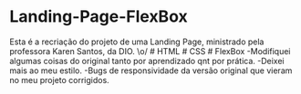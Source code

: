 # Landing-Page-FlexBox
Esta é a recriação do projeto de uma Landing Page, ministrado pela professora Karen Santos, da DIO. \o/  # HTML # CSS # FlexBox  -Modifiquei algumas coisas do original tanto por aprendizado qnt por prática. -Deixei mais ao meu estilo. -Bugs de responsividade da versão original que vieram no meu projeto corrigidos.
